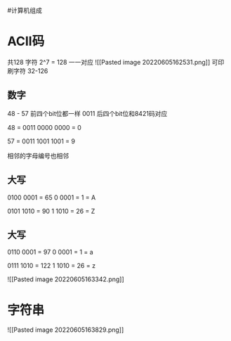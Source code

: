 #计算机组成   
# ACII码
共128 字符
2^7 = 128
一一对应
![[Pasted image 20220605162531.png]]
可印刷字符 32-126
## 数字
48 - 57
前四个bit位都一样 0011
后四个bit位和8421码对应

48 = 0011 0000
0000 = 0

57 = 0011 1001
1001 = 9

相邻的字母编号也相邻
## 大写 
0100 0001 = 65
0 0001 = 1 = A

0101 1010 = 90
1 1010 = 26 = Z

## 大写
0110 0001 = 97
0 0001 = 1 = a

0111 1010 = 122
1 1010 = 26 = z

![[Pasted image 20220605163342.png]]



# 字符串
 ![[Pasted image 20220605163829.png]]
